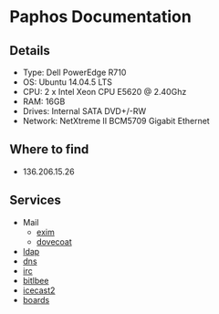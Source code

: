 # Paphos Documentation

## Details

* Type: Dell PowerEdge R710
* OS: Ubuntu 14.04.5 LTS
* CPU: 2 x Intel Xeon CPU E5620 @ 2.40Ghz
* RAM: 16GB
* Drives: Internal SATA DVD+/-RW
* Network: NetXtreme II BCM5709 Gigabit Ethernet

## Where to find

* 136.206.15.26

## Services

* Mail
    - [exim](/services/exim)
    - [dovecoat](/services/dovecot)
* [ldap](/services/ldap)
* [dns](/services/bind9)
* [irc](/services/irc)
* [bitlbee](/services/bitlbee)
* [icecast2](/services/icecast2)
* [boards](/procedures/newboard)
